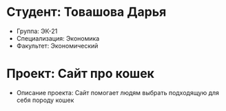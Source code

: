 # Студент: Товашова Дарья 
- Группа: ЭК-21
- Специализация: Экономика 
- Факультет: Экономический
# Проект: Сайт про кошек
- Описание проекта: Сайт помогает людям выбрать подходящую для себя породу кошек